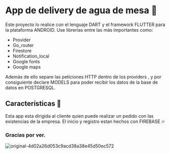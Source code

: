 # App de delivery de agua de mesa 🚀

Este proyecto lo realice con el lenguaje DART y el framework FLUTTER para la plataforma ANDROID. Use librerías entre las más importantes como:
- Provider
- Go_router
- Firestore
- Notification_local
- Google fonts
- Google maps

Además de ello separe las peticiones HTTP dentro de los providers , y por consiguiente declare MODELS para poder recibir los datos de la base de datos en POSTGRESQL.

## Características 🥇

Esta app esta dirigida al cliente quien puede realizar un pedido con las existencias de la empresa. El inicio y registro estan hechos con FIREBASE 🔥

### Gracias por ver.

![original-4d02a26d053c9acd38a38e45d50ec572](https://github.com/user-attachments/assets/3a4ee4ae-c3cc-4689-a09b-1c7cb61113c1)

